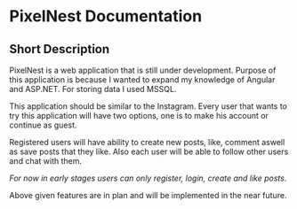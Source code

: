 # PixelNest Documentation

## Short Description

PixelNest is a web application that is still under development. Purpose of this application is because I wanted to expand my knowledge of Angular and ASP.NET.
For storing data I used MSSQL.

This application should be similar to the Instagram.
Every user that wants to try this application will have two options, one is to make his account or continue as guest.

Registered users will have ability to create new posts, like, comment aswell as save posts that they like. 
Also each user will be able to follow other users and chat with them.

*For now in early stages users can only register, login, create and like posts.*

Above given features are in plan and will be implemented in the near future.


